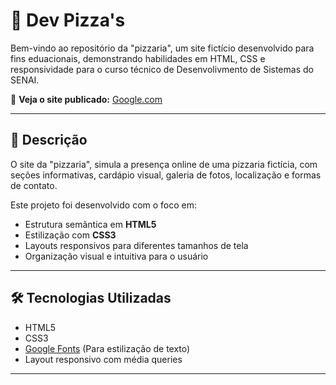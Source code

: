 # 🍕 Dev Pizza's
Bem-vindo ao repositório da "pizzaria", um site fictício desenvolvido para fins eduacionais, demonstrando habilidades em HTML, CSS e responsividade para o curso técnico de Desenvolivmento de Sistemas do SENAI.

🔗 **Veja o site publicado:**
[Google.com](https://google.com)

---

## 📔 Descrição
O site da "pizzaria", simula a presença online de uma pizzaria fictícia, com seções informativas, cardápio visual, galeria de fotos, localização e formas de contato.

Este projeto foi desenvolvido com o foco em:

- Estrutura semântica em **HTML5**
- Estilização com **CSS3**
- Layouts responsivos para diferentes tamanhos de tela
- Organização visual e intuitiva para o usuário

---

## 🛠️ Tecnologias Utilizadas

- HTML5
- CSS3
- [Google Fonts](https://fonts.google.com/) (Para estilização de texto)
- Layout responsivo com média queries

---